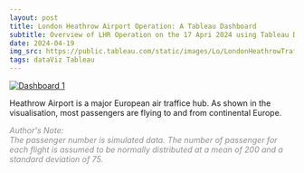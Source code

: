 ```yaml
---
layout: post
title: London Heathrow Airport Operation: A Tableau Dashboard
subtitle: Overview of LHR Operation on the 17 Apri 2024 using Tableau Dashboard
date: 2024-04-19
img_src: https://public.tableau.com/static/images/Lo/LondonHeathrowTrafficFlow-17April2024/Dashboard1/1_rss.png
tags: dataViz Tableau
---
```


<div class='tableauPlaceholder' id='viz1713564621090' style='position: relative'>
<noscript>
    <a href='#'><img alt='Dashboard 1 ' src='https:&#47;&#47;public.tableau.com&#47;static&#47;images&#47;Lo&#47;LondonHeathrowTrafficFlow-17April2024&#47;Dashboard1&#47;1_rss.png' style='border: none' />
    </a>
</noscript>

<object class='tableauViz'  style='display:none;'><param name='host_url' value='https%3A%2F%2Fpublic.tableau.com%2F' /> <param name='embed_code_version' value='3' /> <param name='site_root' value='' /><param name='name' value='LondonHeathrowTrafficFlow-17April2024&#47;Dashboard1' /><param name='tabs' value='no' /><param name='toolbar' value='yes' /><param name='static_image' value='https:&#47;&#47;public.tableau.com&#47;static&#47;images&#47;Lo&#47;LondonHeathrowTrafficFlow-17April2024&#47;Dashboard1&#47;1.png' /> <param name='animate_transition' value='yes' /><param name='display_static_image' value='yes' /><param name='display_spinner' value='yes' /><param name='display_overlay' value='yes' /><param name='display_count' value='yes' /><param name='language' value='en-GB' />
</object>

</div>                


Heathrow Airport is a major European air traffice hub. As shown in the visualisation, most passengers are flying to and from continental Europe.

<span style="color:#8F8F8F">*Author's Note:<br>The passenger number is simulated data. The number of passenger for each flight is assumed to be normally distributed at a mean of 200 and a standard deviation of 75.*</span>

